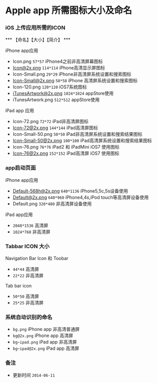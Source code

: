 # Apple app 所需图标大小及命名

### iOS 上传应用所需的ICON

*** 【命名】【大小】【简介】 *** 

iPhone app应用

- Icon.png `57*57` iPhone4之前非高清屏幕图标
- Icon@2x.png `114*114` iPhone高清显示屏图标
- Icon-Small.png `29*29` iPhone非高清屏系统设置和搜索图标
- Icon-Small@2x.png `58*58` iPhone 高清屏系统设置和搜索图标
- Icon-120.png `120*120` iOS7系统图标
- iTunesArtwork@2x.png `1024*1024` appStore使用
- iTunesArtwork.png `512*512` appStore使用

iPad app 应用

- Icon-72.png `72*72` iPad非高清屏图标
- Icon-72@2x.png `144*144` iPad高清屏图标
- Icon-Small-50.png `50*50` iPad非高清屏系统设置和搜索结果图标
- Icon-Small-50@2x.png `100*100` iPad高清屏系统设置和搜索结果图标
- Icon-76.png `76*76` iPad2 和 iPadMini iOS7 使用图标
- Icon-76@2x.png `152*152` iPad高清屏 iOS7 使用图标

### app启动页面

iPhone app应用

- Default-568h@2x.png `640*1136` iPhone5,5c,5s设备使用
- Default@2x.png `640*960` iPhone4,4s,iPod touch等高清屏设备使用
- Default.png `320*480` 非高清屏设备使用

iPad app应用

- `2048*1536` 高清屏
- `1024*768` 非高清屏

### Tabbar ICON 大小

Navigation Bar Icon 和 Toobar

- `44*44` 高清屏
- `22*22` 非高清屏

Tab bar icon

- `50*50` 高清屏
- `25*25` 非高清屏

### 系统自动识别的命名

- `bg.png` iPhone app 非高清普通屏
- `bg@2x.png` iPhone app 高清屏
- `bg~ipad.png` iPad app 非高清屏
-  `bg~ipad@2x.png` iPad app 高清屏

### 备注

- 更新时间 `2014-06-11`
